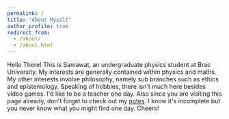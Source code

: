```yaml
---
permalink: /
title: "About Myself"
author_profile: true
redirect_from: 
  - /about/
  - /about.html
---
```


Hello There! This is Samawat, an undergraduate physics student at Brac University. My interests are generally contained within physics and maths. My other interests involve philosophy, namely sub branches such as ethics and epistemology. Speaking of hobbies, there isn't much here besides video games. I'd like to be a teacher one day. Also since you are visiting this page already, don't forget to check out my [notes](https://samawatkhan.github.io/notes/). I know it's incomplete but you never know what you might find one day. Cheers!
